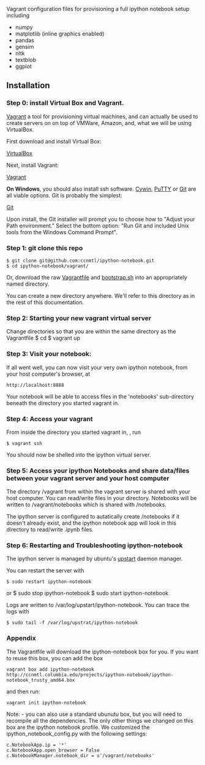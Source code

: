 Vagrant configuration files for provisioning a full ipython notebook setup including

* numpy
* matplotlib (inline graphics enabled)
* pandas
* gensim
* nltk
* textblob
* ggplot

## Installation

### Step 0: install Virtual Box and Vagrant.
[Vagrant](http://docs.vagrantup.com/v2/getting-started/index.html) a tool for provisioning virtual machines, and can actually be used to create servers on on top of VMWare, Amazon, and, what we will be using VirtualBox.

First download and install Virtual Box:

[VirtualBox](http://www.virtualbox.org/)

Next, install Vagrant:

[Vagrant](http://www.vagrantup.com/)

**On Windows**, you should also install ssh software. [Cywin](https://www.cygwin.com/), [PuTTY](http://www.putty.org/) or [Git](http://git-scm.com/download/win) are all viable options.  Git is probably the simplest:

[Git](http://git-scm.com/download/win)

Upon install, the Git installer will prompt you to choose how to "Adjust your Path environment." Select the bottom option: "Run Git and included Unix tools from the Windows Command Prompt". 

### Step 1: git clone this repo

    $ git clone git@github.com:ccnmtl/ipython-notebook.git
    $ cd ipython-notebook/vagrant/

Or, download the raw [Vagrantfile](https://raw.githubusercontent.com/ccnmtl/ipython-notebook/master/Vagrant/Vagrantfile) and [bootstrap.sh](https://raw.githubusercontent.com/ccnmtl/ipython-notebook/master/Vagrant/bootstrap.sh) into an appropriately named directory.  

You can create a new directory anywhere. We'll refer to this directory as <MY VAGRANT HOME> in the rest of this documentation.

### Step 2: Starting your new vagrant virtual server

Change directories so that you are within the same directory as the Vagrantfile
    $ cd <MY VAGRANT HOME>
    $ vagrant up

### Step 3: Visit your notebook:

If all went well, you can now visit your very own ipython notebook, from your host computer's browser, at 

    http://localhost:8888 

Your notebook will be able to access files in the 'notebooks' sub-directory beneath the directory you started vagrant in.

### Step 4: Access your vagrant

From inside the directory you started vagrant in, <MY VAGRANT HOME>, run

    $ vagrant ssh
    
You should now be shelled into the ipython virtual server. 

### Step 5: Access your ipython Notebooks and share data/files between your vagrant server and your host computer

The directory /vagrant from within the vagrant server is shared with your host computer. You can read/write files in your <MY VAGRANT FILE> directory. Notebooks will be written to /vagrant/notebooks which is shared with <MY VAGRANT HOME>/notebooks.

The ipython server is configured to autatically create <MY VAGRANT HOME>/notebooks if it doesn't already exist, and the ipython notebook app will look in this directory to read/write .ipynb files. 

### Step 6: Restarting and Troubleshooting ipython-notebook

The ipython server is managed by ubuntu's [upstart](http://upstart.ubuntu.com/) daemon manager.

You can restart the server with

    $ sudo restart ipython-notebook

or
    $ sudo stop ipython-notebook
    $ sudo start ipython-notebook
    
Logs are written to /var/log/upstart/ipython-notebook. You can trace the logs with 

    $ sudo tail -f /var/log/upstrat/ipython-notebook

### Appendix
The Vagrantfile will download the ipython-notebook box for you.  If you want to reuse this box, you can add the box
 
    vagrant box add ipython-notebook http://ccnmtl.columbia.edu/projects/ipython-notebook/ipython-notebook_trusty_amd64.box
 
and then run:

    vagrant init ipython-notebook
    
Note: - you can also use a standard ubunutu box, but you will need to recompile all the dependencies. The only other things we changed on this box are the ipython notebook profile. We customized the ipython_notebook_config.py with the following settings:

    c.NotebookApp.ip = '*'
    c.NotebookApp.open_browser = False
    c.NotebookManager.notebook_dir = u'/vagrant/notebooks'


